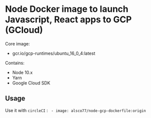 # Node Docker image to launch Javascript, React apps to GCP (GCloud)

Core image:
 - gcr.io/gcp-runtimes/ubuntu_16_0_4:latest

Contains:
 - Node 10.x
 - Yarn
 - Google Cloud SDK


## Usage 

Use it with `circleCI` : ` - image: alsco77/node-gcp-dockerfile:origin`

